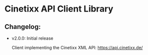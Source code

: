 Cinetixx API Client Library
========================================

Changelog:
----------

* v2.0.0: Initial release

    Client implementing the Cinetixx XML API: https://api.cinetixx.de/

